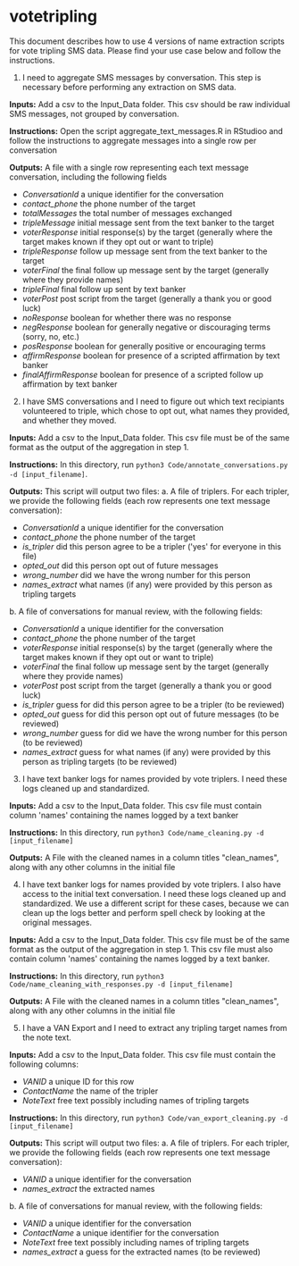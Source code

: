 # votetripling
This document describes how to use 4 versions of name extraction scripts for vote tripling SMS data. Please find your use case below and follow the instructions.
  
1. I need to aggregate SMS messages by conversation. This step is necessary before performing any extraction on SMS data.  
  
**Inputs:**
Add a csv  to the Input_Data folder. This csv should be raw individual SMS messages, not grouped by conversation.  

**Instructions:**
Open the script aggregate_text_messages.R in RStudioo and follow the instructions to aggregate messages into a single row per conversation

**Outputs:**
A file with a single row representing each text message conversation, including the following fields
- *ConversationId* a unique identifier for the conversation
- *contact_phone* the phone number of the target 
- *totalMessages* the total number of messages exchanged
- *tripleMessage* initial message sent from the text banker to the target
- *voterResponse* initial response(s) by the target (generally where the target makes known if they opt out or want to triple)
- *tripleResponse* follow up message sent from the text banker to the target
- *voterFinal* the final follow up message sent by the target (generally where they provide names)
- *tripleFinal* final follow up sent by text banker
- *voterPost* post script from the target (generally a thank you or good luck)
- *noResponse* boolean for whether there was no response
- *negResponse* boolean for generally negative or discouraging terms (sorry, no, etc.)
- *posResponse* boolean for generally positive or encouraging terms
- *affirmResponse* boolean for presence of a scripted affirmation by text banker
- *finalAffirmResponse* boolean for presence of a scripted follow up affirmation by text banker
  
  
2. I have SMS conversations and I need to figure out which text recipiants volunteered to triple, which chose to opt out, what names they provided, and whether they moved.  
  
**Inputs:**
Add a csv to the Input_Data folder. This csv file must be of the same format as the output of the aggregation in step 1.   

**Instructions:**
In this directory, run `python3 Code/annotate_conversations.py -d [input_filename]`. 

**Outputs:**
This script will output two files:
a. A file of triplers. For each tripler, we provide the following fields (each row represents one text message conversation):
- *ConversationId* a unique identifier for the conversation
- *contact_phone* the phone number of the target 
- *is_tripler* did this person agree to be a tripler ('yes' for everyone in this file)
- *opted_out* did this person opt out of future messages
- *wrong_number* did we have the wrong number for this person
- *names_extract* what names (if any) were provided by this person as tripling targets

b. A file of conversations for manual review, with the following fields:
- *ConversationId* a unique identifier for the conversation
- *contact_phone* the phone number of the target 
- *voterResponse* initial response(s) by the target (generally where the target makes known if they opt out or want to triple)
- *voterFinal* the final follow up message sent by the target (generally where they provide names)
- *voterPost* post script from the target (generally a thank you or good luck)
- *is_tripler* guess for did this person agree to be a tripler (to be reviewed)
- *opted_out* guess for did this person opt out of future messages (to be reviewed)
- *wrong_number* guess for did we have the wrong number for this person (to be reviewed)
- *names_extract* guess for what names (if any) were provided by this person as tripling targets (to be reviewed)

  
3. I have text banker logs for names provided by vote triplers. I need these logs cleaned up and standardized.  
  
**Inputs:**
Add a csv to the Input_Data folder. This csv file must contain column 'names' containing the names logged by a text banker  

**Instructions:**
In this directory, run `python3 Code/name_cleaning.py -d [input_filename]`  

**Outputs:**
A File with the cleaned names in a column titles "clean_names", along with any other columns in the initial file 
  
  
4. I have text banker logs for names provided by vote triplers. I also have access to the initial text conversation. I need these logs cleaned up and standardized. We use a different script for these cases, because we can clean up the logs better and perform spell check by looking at the original messages.  
  
**Inputs:**
Add a csv to the Input_Data folder. 
This csv file must be of the same format as the output of the aggregation in step 1.
This csv file must also contain column 'names' containing the names logged by a text banker.

**Instructions:**
In this directory, run `python3 Code/name_cleaning_with_responses.py -d [input_filename]`

**Outputs:**
A File with the cleaned names in a column titles "clean_names", along with any other columns in the initial file
  
  
5. I have a VAN Export and I need to extract any tripling target names from the note text.

**Inputs:**
Add a csv to the Input_Data folder. This csv file must contain the following columns:
- *VANID* a unique ID for this row
- *ContactName* the name of the tripler
- *NoteText* free text possibly including names of tripling targets

**Instructions:**
In this directory, run `python3 Code/van_export_cleaning.py -d [input_filename]`  

**Outputs:**
This script will output two files:
a. A file of triplers. For each tripler, we provide the following fields (each row represents one text message conversation):
- *VANID* a unique identifier for the conversation
- *names_extract* the extracted names

b. A file of conversations for manual review, with the following fields:
- *VANID* a unique identifier for the conversation
- *ContactName* a unique identifier for the conversation
- *NoteText* free text possibly including names of tripling targets
- *names_extract* a guess for the extracted names (to be reviewed)
